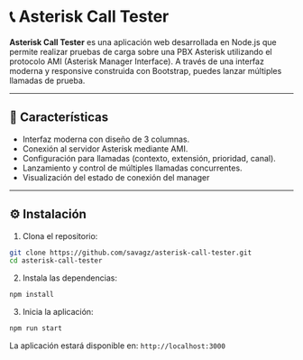 
# 📞 Asterisk Call Tester

**Asterisk Call Tester** es una aplicación web desarrollada en Node.js que permite realizar pruebas de carga sobre una PBX Asterisk utilizando el protocolo AMI (Asterisk Manager Interface). A través de una interfaz moderna y responsive construida con Bootstrap, puedes lanzar múltiples llamadas de prueba.

---

## 🚀 Características

- Interfaz moderna con diseño de 3 columnas.
- Conexión al servidor Asterisk mediante AMI.
- Configuración para llamadas (contexto, extensión, prioridad, canal).
- Lanzamiento y control de múltiples llamadas concurrentes.
- Visualización del estado de conexión del manager

---

## ⚙️ Instalación

1. Clona el repositorio:

```bash
git clone https://github.com/savagz/asterisk-call-tester.git
cd asterisk-call-tester
```

2. Instala las dependencias:

```bash
npm install
```

3. Inicia la aplicación:

```bash
npm run start
```

La aplicación estará disponible en: `http://localhost:3000`
